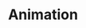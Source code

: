 ---
templateKey: animation
id: 86aa1078-0c72-42ab-92e1-783d30b4c12c
title: Animation
items:
  - title: "Marco's Oriental Noodles"
    id: 26C72FBF-285E-6051-8DFF-608395C682F6
    type: independent
    thumbnail: https://res.cloudinary.com/dunew51zn/image/upload/v1650907876/animation/vid_T_marcos_690_ogjra1.png
    url: https://www.youtube.com/embed/IobYgrLpCX8
    body: |-
      Part of Jesse Wente's "KEEP CALM & DECOLONIZE"
  - title: BAM
    id: 9b91166c-6eaa-11ea-99c5-002590d1d1b0
    type: independent
    thumbnail: https://res.cloudinary.com/dunew51zn/image/upload/v1617058733/animation/vid_T_BAM-1_oxd43j.jpg
    url: https://www.nfb.ca/film/bam/embed/player/
    body: |-
      short film directed by Howie Shia

      music by Tim Shia & LEO37

      animation by Howie Shia w/ Lillian Chan, Simon Cottee, Jennifer Krick, Jonathan Ng, Malcolm Sutherland

      NATIONAL FILM BOARD OF CANADA, 2015

      in competition at Toronto International Film Festival 2015
  - title: 'Peggy Baker: Four Phrases'
    id: 9b9114c2-6eaa-11ea-99c5-002590d1d1b0
    type: independent
    thumbnail: https://res.cloudinary.com/dunew51zn/image/upload/v1617058733/animation/vid_T_peggybaker-1_v1mqih.jpg
    url: https://www.nfb.ca/film/peggy_baker_four_phrases/embed/player
    body: |-
      Directed by Howie Shia

      Music by Tim Shia

      Animation by Howie Shia & Lillian Chan

      Produced by Michael Fukushima (NFB, 2009)

      Commissioned by the Governor General's Performing Arts Awards
  - title: Flutter
    id: 9b911436-6eaa-11ea-99c5-002590d1d1b0
    type: independent
    thumbnail: https://res.cloudinary.com/dunew51zn/image/upload/v1617058733/animation/vid_T_flutter-1_qckvql.jpg
    url: https://www.nfb.ca/film/flutter_en/embed/player
    body: |-
      Directed by Howie Shia

      Produced by Michael Fukushima (The National Film Board of Canada)

      Produced by Howie Shia (PPF House)

      Winner of the 2007 Tokyo Anime Fair Grand Prix
  - title: You and the Nite
    id: 9b91056c-6eaa-11ea-99c5-002590d1d1b0
    type: independent
    thumbnail: https://res.cloudinary.com/dunew51zn/image/upload/v1617058734/animation/vid_T_you_nite._690_paomqg.jpg
    url: https://www.youtube.com/embed/2EnCEyZaSZM
    body: |-
      music video for LEO37

      PPF HOUSE, 2011
  - title: Fanfare
    id: 9b9104cc-6eaa-11ea-99c5-002590d1d1b0
    type: independent
    thumbnail: https://res.cloudinary.com/dunew51zn/image/upload/v1617058733/animation/vid_T_fanfare_690_h5yudy.jpg
    url: https://youtube.com/embed/aCJD1cDvqjg
    body: |-
      music video for LEO37

      PPF HOUSE, 2011
  - title: Keep The Faith
    id: 9b911702-6eaa-11ea-99c5-002590d1d1b0
    type: independent
    thumbnail: https://res.cloudinary.com/dunew51zn/image/upload/v1617058733/animation/vid_T_keepfaith_690_qc5v7i.jpg
    url: https://www.youtube.com/embed/TL5Du9MSba8?rel=0
    body: |-
      music video for Samir Zarif

      MYTHOLOGY RECORDS, 2010
  - title: HOOD Trailer
    id: 9b9113a0-6eaa-11ea-99c5-002590d1d1b0
    type: commercial
    thumbnail: https://res.cloudinary.com/dunew51zn/image/upload/v1617058733/animation/vid_T_hood_ntawa9.JPG
    url: https://player.vimeo.com/video/46636118
    body: |-
      Pilot for Disney XD and Portfolio Entertainment
  - title: Chinatown Cops
    id: 9b91003a-6eaa-11ea-99c5-002590d1d1b0
    type: commercial
    thumbnail: https://res.cloudinary.com/dunew51zn/image/upload/v1617058733/animation/vid_T_chinatown_690-1_dhp6cf.jpg
    url: https://www.youtube.com/embed/HpdkoLMVBds
    body: |-
      Television Pilot

      Written & Directed by Howie Shia & Dave Wolfe

      PORTFOLIO ENTERTAINMENT/TELETOON
  - title: Old Fashioned Face
    id: 9b9115e1-6eaa-11ea-99c5-002590d1d1b0
    type: commercial
    thumbnail: https://res.cloudinary.com/dunew51zn/image/upload/v1617058733/animation/vid_T_spp_off_y29oq0.jpg
    url: https://www.youtube.com/embed/V4rNPGWiq0c
    body: |-
      music video for Sunparlour Players

      directed by Howie Shia; animated by Leo Shia

      2015
  - title: Peanut Butter & Patience
    id: 9b91041b-6eaa-11ea-99c5-002590d1d1b0
    type: commercial
    thumbnail: https://res.cloudinary.com/dunew51zn/image/upload/v1617058733/animation/vid_T_deru_690_hgtwrj.jpg
    url: https://www.youtube.com/embed/wdrmlfS4HWE
    body: |-
      music video for **Deru**

      MUSH RECORDS, 2010
  - title: 'UN-Habitat: World Urban Forum iii'
    id: 9b91178e-6eaa-11ea-99c5-002590d1d1b0
    type: commercial
    thumbnail: https://res.cloudinary.com/dunew51zn/image/upload/v1617058733/animation/vid_T_wufiii_iodee0.jpg
    url: https://www.youtube.com/embed/xnQ1wnnsPus
    body: |-
      PSA commissioned by the National Film Board of Canada

      Directed by Howie Shia

      Produced by Michael Fukushima

      Music by Tim Shia
  - title: "Howie Shia Director's Reel"
    id: 9b9112f4-6eaa-11ea-99c5-002590d1d1b0
    type: demo
    thumbnail: https://res.cloudinary.com/dunew51zn/image/upload/v1617058733/animation/vid_T_demo_m4ebaz.jpg
    url: https://player.vimeo.com/video/52787402
    body: |-
---